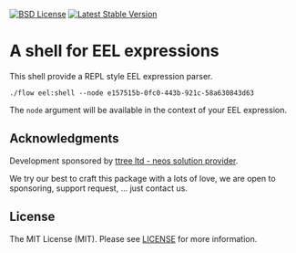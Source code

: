 [![BSD License](https://img.shields.io/github/license/mashape/apistatus.svg)](LICENSE)
[![Latest Stable Version](https://poser.pugx.org/ttree/eel-shell/version)](https://packagist.org/packages/ttree/eel-shell)

# A shell for EEL expressions

This shell provide a REPL style EEL expression parser.

    ./flow eel:shell --node e157515b-0fc0-443b-921c-58a630843d63
    
The ````node```` argument will be available in the context of your EEL expression.

## Acknowledgments

Development sponsored by [ttree ltd - neos solution provider](http://ttree.ch).

We try our best to craft this package with a lots of love, we are open to sponsoring, support request, ... just contact us.

## License

The MIT License (MIT). Please see [LICENSE](LICENSE) for more information.
